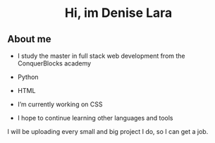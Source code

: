 <h1 align="center">Hi, im Denise Lara</h1>

<h2>About me</h2>
<ul>
    <li><p>I study the master in full stack web development from the ConquerBlocks academy</p></li>
    <li><p>Python</p></li>
    <li><p>HTML</p></li>
    <li><p>I’m currently working on CSS</p></li>
    <li>I hope to continue learning other languages ​​and tools</li>
</ul>

<p>I will be uploading every small and big project I do, so I can get a job.</p>
<!--
**DeniseLara/DeniseLara** is a ✨ _special_ ✨ repository because its `README.md` (this file) appears on your GitHub profile.

Here are some ideas to get you started:

- 🔭 I’m currently working on ...
- 🌱 I’m currently learning ...
- 👯 I’m looking to collaborate on ...
- 🤔 I’m looking for help with ...
- 💬 Ask me about ...
- 📫 How to reach me: ...
- 😄 Pronouns: ...
- ⚡ Fun fact: ...
-->
